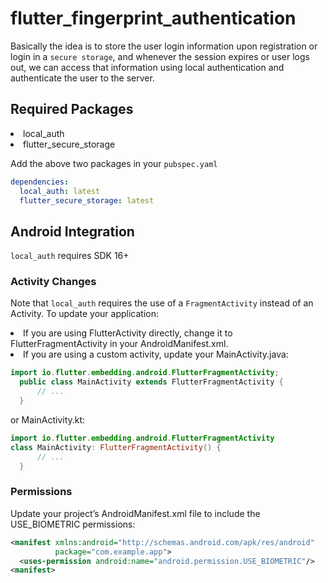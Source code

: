# flutter_fingerprint_authentication

Basically the idea is to store the user login information upon registration or login in a `secure storage`, and whenever the session expires or user logs out, we can access that information using local authentication and authenticate the user to the server.

## Required Packages

<li>local_auth</li>
<li>flutter_secure_storage</li>

Add the above two packages in your `pubspec.yaml`

```yaml
dependencies:
  local_auth: latest
  flutter_secure_storage: latest
```

## Android Integration

`local_auth` requires SDK 16+

### Activity Changes

Note that `local_auth` requires the use of a `FragmentActivity` instead of an Activity. To update your application:

<li>If you are using FlutterActivity directly, change it to FlutterFragmentActivity in your AndroidManifest.xml.</li>
<li>If you are using a custom activity, update your MainActivity.java:</li>

```java
import io.flutter.embedding.android.FlutterFragmentActivity;
  public class MainActivity extends FlutterFragmentActivity {
      // ...
  }
```

or MainActivity.kt:

```kotlin
import io.flutter.embedding.android.FlutterFragmentActivity
class MainActivity: FlutterFragmentActivity() {
      // ...
  }
```

### Permissions

Update your project’s AndroidManifest.xml file to include the USE_BIOMETRIC permissions:

```xml
<manifest xmlns:android="http://schemas.android.com/apk/res/android"
          package="com.example.app">
  <uses-permission android:name="android.permission.USE_BIOMETRIC"/>
<manifest>
```



